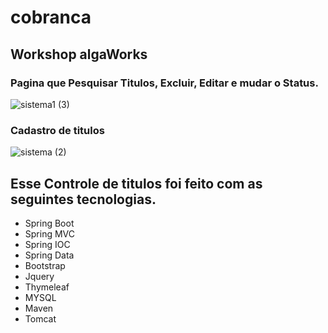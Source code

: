 # cobranca
## Workshop algaWorks
### Pagina que Pesquisar Titulos, Excluir, Editar e mudar o Status.

![sistema1 (3)](https://user-images.githubusercontent.com/49292826/85817780-51218880-b745-11ea-9c03-beb13a3f5c12.jpeg)
### Cadastro de titulos
![sistema (2)](https://user-images.githubusercontent.com/49292826/85817752-3a7b3180-b745-11ea-8e8e-228c2f1d2a0b.jpeg)
## Esse Controle de titulos foi feito com as seguintes tecnologias.
* Spring Boot
* Spring MVC
* Spring IOC
* Spring Data
* Bootstrap 
* Jquery
* Thymeleaf
* MYSQL
* Maven 
* Tomcat
